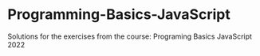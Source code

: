 # Programming-Basics-JavaScript
Solutions for the exercises from the course: Programing Basics JavaScript 2022
